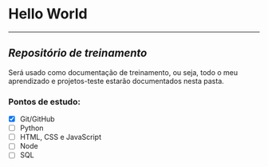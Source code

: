 # Hello World
***
## *Repositório de treinamento*

Será usado como documentação de treinamento, ou seja, todo o meu aprendizado e projetos-teste estarão documentados nesta pasta.

### Pontos de estudo:

- [x] Git/GitHub
- [ ] Python
- [ ] HTML, CSS e JavaScript
- [ ] Node
- [ ] SQL
